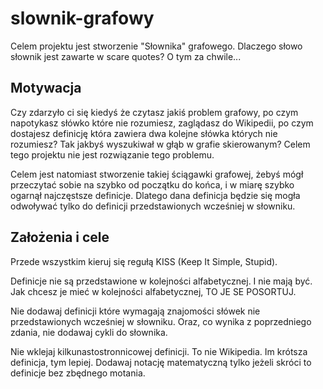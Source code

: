 # slownik-grafowy

Celem projektu jest stworzenie "Słownika" grafowego. Dlaczego słowo słownik jest zawarte w scare quotes? O tym za chwile...

Motywacja
---

Czy zdarzyło ci się kiedyś że czytasz jakiś problem grafowy, po czym napotykasz słówko które nie rozumiesz, zaglądasz do Wikipedii, po czym dostajesz definicję która zawiera dwa kolejne słówka których nie rozumiesz? Tak jakbyś wyszukiwał w głąb w grafie skierowanym? Celem tego projektu nie jest rozwiązanie tego problemu.

Celem jest natomiast stworzenie takiej ściągawki grafowej, żebyś mógł przeczytać sobie na szybko od początku do końca, i w miarę szybko ogarnął najczęstsze definicje. Dlatego dana definicja będzie się mogła odwoływać tylko do definicji przedstawionych wcześniej w słowniku.

Założenia i cele
---

Przede wszystkim kieruj się regułą KISS (Keep It Simple, Stupid).

Definicje nie są przedstawione w kolejności alfabetycznej. I nie mają być. Jak chcesz je mieć w kolejności alfabetycznej, TO JE SE POSORTUJ.

Nie dodawaj definicji które wymagają znajomości słówek nie przedstawionych wcześniej w słowniku. Oraz, co wynika z poprzedniego zdania, nie dodawaj cykli do słownika. 

Nie wklejaj kilkunastostronnicowej definicji. To nie Wikipedia. Im krótsza definicja, tym lepiej. Dodawaj notację matematyczną tylko jeżeli skróci to definicje bez zbędnego motania.